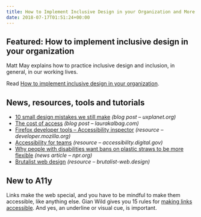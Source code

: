```yaml
---
title: How to Implement Inclusive Design in your Organization and More
date: 2018-07-17T01:51:24+00:00
---
```


## Featured: How to implement inclusive design in your organization

Matt May explains how to practice inclusive design and inclusion, in general, in our working lives.

Read [How to implement inclusive design in your organization](https://theblog.adobe.com/how-to-implement-inclusive-design-in-your-organization/).

## News, resources, tools and tutorials

- [10 small design mistakes we still make](https://uxplanet.org/10-small-design-mistakes-we-still-make-1cd5f60bc708) *(blog post – uxplanet.org)*
- [The cost of access](https://laurakalbag.com/the-cost-of-access/) *(blog post – laurakalbag.com)*
- [Firefox developer tools – Accessibility inspector](https://developer.mozilla.org/en-US/docs/Tools/Accessibility_inspector) *(resource – developer.mozilla.org)*
- [Accessibility for teams](https://accessibility.digital.gov/) *(resource – accessibility.digital.gov)*
- [Why people with disabilities want bans on plastic straws to be more flexible](https://www.npr.org/sections/thesalt/2018/07/11/627773979/why-people-with-disabilities-want-bans-on-plastic-straws-to-be-more-flexible) *(news article – npr.org)*
- [Brutalist web design](https://brutalist-web.design/) *(resource – brutalist-web.design)*

## New to A11y

Links make the web special, and you have to be mindful to make them accessible, like anything else. Gian Wild gives you 15 rules for [making links accessible](https://www.sitepoint.com/15-rules-making-accessible-links/). And yes, an underline or visual cue, is important.
